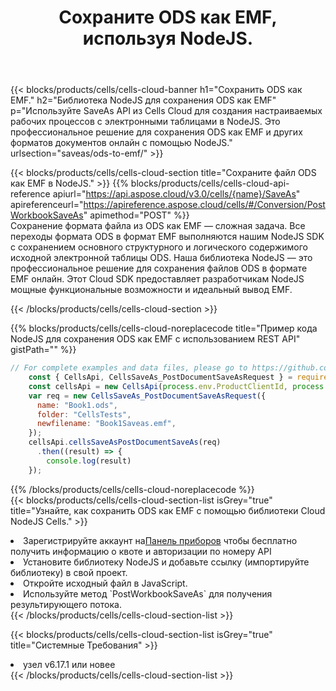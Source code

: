 ﻿---
title:  Сохраните ODS как EMF, используя NodeJS.
description:  Использование Aspose.Cells Cloud SDK для NodeJS для сохранения файла формата ODS как файла формата EMF.
kwords: Excel, Save ODS as EMF, REST, NodeJS
howto: How to save ODS as EMF using Aspose.Cells Cloud NodeJS library.
---
{{< blocks/products/cells/cells-cloud-banner h1="Сохранить ODS как EMF." h2="Библиотека NodeJS для сохранения ODS как EMF" p="Используйте SaveAs API из Cells Cloud для создания настраиваемых рабочих процессов с электронными таблицами в NodeJS. Это профессиональное решение для сохранения ODS как EMF и других форматов документов онлайн с помощью NodeJS." urlsection="saveas/ods-to-emf/" >}}

{{< blocks/products/cells/cells-cloud-section title="Сохраните файл ODS как EMF в NodeJS." >}}
{{% blocks/products/cells/cells-cloud-api-reference apiurl="https://api.aspose.cloud/v3.0/cells/{name}/SaveAs" apireferenceurl="https://apireference.aspose.cloud/cells/#/Conversion/PostWorkbookSaveAs" apimethod="POST" %}}
<br/>
Сохранение формата файла из ODS как EMF — сложная задача. Все переходы формата ODS в формат EMF выполняются нашим NodeJS SDK с сохранением основного структурного и логического содержимого исходной электронной таблицы ODS. Наша библиотека NodeJS — это профессиональное решение для сохранения файлов ODS в формате EMF онлайн. Этот Cloud SDK предоставляет разработчикам NodeJS мощные функциональные возможности и идеальный вывод EMF.

{{< /blocks/products/cells/cells-cloud-section >}}

{{% blocks/products/cells/cells-cloud-noreplacecode title="Пример кода NodeJS для сохранения ODS как EMF с использованием REST API" gistPath="" %}}
  
```js
// For complete examples and data files, please go to https://github.com/aspose-cells-cloud/aspose-cells-cloud-node/
    const { CellsApi, CellsSaveAs_PostDocumentSaveAsRequest } = require("asposecellscloud");
    const cellsApi = new CellsApi(process.env.ProductClientId, process.env.ProductClientSecret);
    var req = new CellsSaveAs_PostDocumentSaveAsRequest({
      name: "Book1.ods",
      folder: "CellsTests",
      newfilename: "Book1Saveas.emf",
    });
    cellsApi.cellsSaveAsPostDocumentSaveAs(req)
      .then((result) => {
        console.log(result)
    });
```
  
{{% /blocks/products/cells/cells-cloud-noreplacecode %}}
<br/>
{{< blocks/products/cells/cells-cloud-section-list isGrey="true" title="Узнайте, как сохранить ODS как EMF с помощью библиотеки Cloud NodeJS Cells." >}}
<li> Зарегистрируйте аккаунт на<a href="https://dashboard.aspose.cloud/">Панель приборов</a> чтобы бесплатно получить информацию о квоте и авторизации по номеру API</li>
<li>Установите библиотеку NodeJS и добавьте ссылку (импортируйте библиотеку) в свой проект.</li>
<li>Откройте исходный файл в JavaScript.</li>
<li>Используйте метод `PostWorkbookSaveAs` для получения результирующего потока.</li>
{{< /blocks/products/cells/cells-cloud-section-list >}}

{{< blocks/products/cells/cells-cloud-section-list isGrey="true" title="Системные Требования" >}}
<li>узел v6.17.1 или новее</li>
{{< /blocks/products/cells/cells-cloud-section-list >}}
